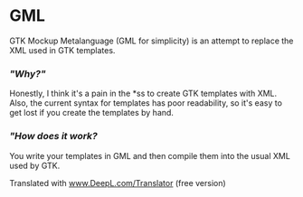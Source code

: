 # GML

GTK Mockup Metalanguage (GML for simplicity) is an attempt to replace the XML used in GTK templates.

### *"Why?"*

Honestly, I think it's a pain in the \*ss to create GTK templates with XML. Also, the current syntax for templates has poor readability, so it's easy to get lost if you create the templates by hand.

### *"How does it work?*

You write your templates in GML and then compile them into the usual XML used by GTK.

Translated with www.DeepL.com/Translator (free version)

